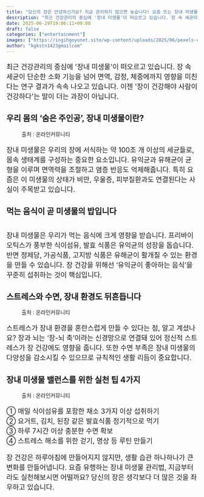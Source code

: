 ```yaml
---
title: "당신의 장은 안녕하신가요? 지금 관리하지 않으면 늦습니다! 요즘 뜨는 장내 미생물 균형법"
description: "최근 건강관리의 중심에 '장내 미생물'이 떠오르고 있습니다. 장 속 세균이 단순한 소화 기능을 넘어 면역, 감정, 체중에까지 영향을 미친다는 연구 결과가 속속 나오고 있습니다. 이젠 '장이 건강해야 사람이 건강하다'는 말이 더는 과장이 아닙니다."
date: 2025-06-29T19:06:11+09:00
draft: false
categories: ["entertainment"]
images: ["https://ingihgoyonet.site/wp-content/uploads/2025/06/pexels-cdc-library-3992943-1-787x1024.jpg", "https://ingihgoyonet.site/wp-content/uploads/2025/06/pexels-tirachard-kumtanom-112571-733851-1024x683.jpg", "https://ingihgoyonet.site/wp-content/uploads/2025/06/pexels-punttim-52608-1-1024x685.jpg", "https://ingihgoyonet.site/wp-content/uploads/2025/06/pexels-shkrabaanthony-6823261-683x1024.jpg"]
author: "kgkstn1423gmailcom"
---
```


<p style="font-size:18px">최근 건강관리의 중심에 '장내 미생물'이 떠오르고 있습니다. 장 속 세균이 단순한 소화 기능을 넘어 면역, 감정, 체중에까지 영향을 미친다는 연구 결과가 속속 나오고 있습니다. 이젠 '장이 건강해야 사람이 건강하다'는 말이 더는 과장이 아닙니다.</p> <h2 >우리 몸의 ‘숨은 주인공’, 장내 미생물이란?</h2> <figure ><img src="https://ingihgoyonet.site/wp-content/uploads/2025/06/pexels-cdc-library-3992943-1-787x1024.jpg" alt="" style="aspect-ratio:16/9;object-fit:cover"/><figcaption >출처 : 온라인커뮤니티</figcaption></figure> <p style="font-size:18px">장내 미생물은 우리의 장에 서식하는 약 100조 개 이상의 세균들로, 몸속 생태계를 구성하는 중요한 요소입니다. 유익균과 유해균이 균형을 이루며 면역력을 조절하고 염증 반응도 억제해줍니다. 특히 요즘은 이 미생물의 상태가 비만, 우울증, 피부질환과도 연결된다는 사실이 주목받고 있습니다.</p> <h2 >먹는 음식이 곧 미생물의 밥입니다</h2> <figure ><img src="https://ingihgoyonet.site/wp-content/uploads/2025/06/pexels-tirachard-kumtanom-112571-733851-1024x683.jpg" alt="" style="aspect-ratio:16/9;object-fit:cover"/></figure> <p style="font-size:18px">장내 미생물은 우리가 먹는 음식에 크게 영향을 받습니다. 프리바이오틱스가 풍부한 식이섬유, 발효 식품은 유익균의 성장을 돕습니다. 반면 정제당, 가공식품, 고지방 식품은 유해균이 활개칠 수 있는 환경을 만들 수 있습니다. 장 건강을 위해선 ‘유익균이 좋아하는 음식’을 꾸준히 섭취하는 것이 핵심입니다.</p> <h2 >스트레스와 수면, 장내 환경도 뒤흔듭니다</h2> <figure ><img src="https://ingihgoyonet.site/wp-content/uploads/2025/06/pexels-punttim-52608-1-1024x685.jpg" alt="" style="aspect-ratio:16/9;object-fit:cover"/><figcaption >출처 : 온라인커뮤니티</figcaption></figure> <p style="font-size:18px">스트레스가 장내 환경을 혼란스럽게 만들 수 있다는 점, 알고 계셨나요? 장과 뇌는 ‘장-뇌 축’이라는 신경망으로 연결돼 있어 정신적 스트레스가 장 건강에도 영향을 줍니다. 또한 수면 부족은 장내 미생물의 다양성을 감소시킬 수 있으므로 규칙적인 생활 리듬이 중요합니다.</p> <h2 >장내 미생물 밸런스를 위한 실천 팁 4가지</h2> <figure ><img src="https://ingihgoyonet.site/wp-content/uploads/2025/06/pexels-shkrabaanthony-6823261-683x1024.jpg" alt="" /><figcaption >출처 : 온라인커뮤니티</figcaption></figure> <p style="font-size:18px">① 매일 식이섬유를 포함한 채소 3가지 이상 섭취하기<br>② 요거트, 김치, 된장 같은 발효식품 정기적으로 먹기<br>③ 하루 7시간 이상 충분한 수면 확보<br>④ 스트레스 해소를 위한 걷기, 명상 등 루틴 만들기</p> <p style="font-size:18px">장 건강은 하루아침에 만들어지지 않지만, 생활 습관 하나하나가 큰 변화를 만들어냅니다. 요즘 유행하는 장내 미생물 관리법, 지금부터라도 실천해보시면 어떨까요? 당신의 장은 생각보다 더 많은 것을 좌우하고 있습니다.</p>